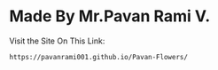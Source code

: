 # Made By Mr.Pavan Rami V.

Visit the Site On This Link:
```
https://pavanrami001.github.io/Pavan-Flowers/
```
